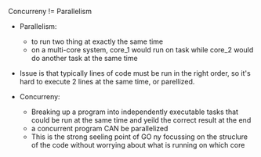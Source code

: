 Concurreny != Parallelism

- Parallelism:
    - to run two thing at exactly the same time
    - on a multi-core system, core_1 would run on task while core_2 would do another task at the same time

- Issue is that typically lines of code must be run in the right order, so it's hard to execute 2 lines at the same time, or parellized. 

- Concurreny:
    - Breaking up a program into independently executable tasks that could be run at the same time and yeild the correct result at the end
    - a concurrent program CAN be parallelized
    - This is the strong seeling point of GO ny focussing on the struclure of the code without worrying about what is running on which core
    

